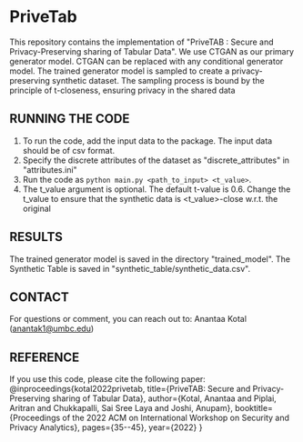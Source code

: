 # PriveTab
This repository contains the implementation of "PriveTAB : Secure and Privacy-Preserving sharing of Tabular Data". 
We use CTGAN as our primary generator model. CTGAN can be replaced with any conditional generator model. 
The trained generator model is sampled to create a privacy-preserving synthetic dataset. The sampling process is bound 
by the principle of t-closeness, ensuring privacy in the shared data

## RUNNING THE CODE
1. To run the code, add the input data to the package. The input data should be of csv format.
2. Specify the discrete attributes of the dataset as "discrete_attributes" in "attributes.ini"
3. Run the code as `python main.py <path_to_input> <t_value>`. 
4. The t_value argument is optional. The default t-value is 0.6. 
Change the t_value to ensure that the synthetic data is <t_value>-close w.r.t. the original

## RESULTS
The trained generator model is saved in the directory "trained_model". The Synthetic Table is saved in "synthetic_table/synthetic_data.csv".

## CONTACT
For questions or comment, you can reach out to:
Anantaa Kotal (anantak1@umbc.edu)

## REFERENCE
If you use this code, please cite the following paper:
@inproceedings{kotal2022privetab,
  title={PriveTAB: Secure and Privacy-Preserving sharing of Tabular Data},
  author={Kotal, Anantaa and Piplai, Aritran and Chukkapalli, Sai Sree Laya and Joshi, Anupam},
  booktitle={Proceedings of the 2022 ACM on International Workshop on Security and Privacy Analytics},
  pages={35--45},
  year={2022}
}
